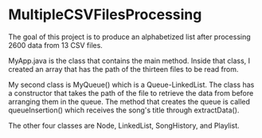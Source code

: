 # MultipleCSVFilesProcessing

The goal of this project is to produce an alphabetized list after processing 
2600 data from 13 CSV files.

MyApp.java is the class that contains the main method. Inside that class,
I created an array that has the path of the thirteen files to be read from.

My second class is MyQueue() which is a Queue-LinkedList. The class has a
constructor that takes the path of the file to retrieve the data from
before arranging them in the queue. The method that creates the queue is
called queueInsertion() which receives the song's title through extractData().

The other four classes are Node, LinkedList, SongHistory, and Playlist.
